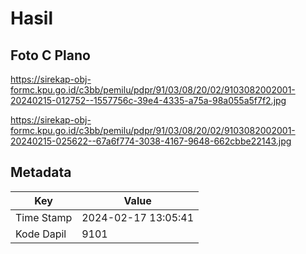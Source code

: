 # Hasil

## Foto C Plano

https://sirekap-obj-formc.kpu.go.id/c3bb/pemilu/pdpr/91/03/08/20/02/9103082002001-20240215-012752--1557756c-39e4-4335-a75a-98a055a5f7f2.jpg

https://sirekap-obj-formc.kpu.go.id/c3bb/pemilu/pdpr/91/03/08/20/02/9103082002001-20240215-025622--67a6f774-3038-4167-9648-662cbbe22143.jpg


## Metadata

| Key        | Value               |
| ---------- | ------------------- |
| Time Stamp | 2024-02-17 13:05:41 |
| Kode Dapil | 9101                |



